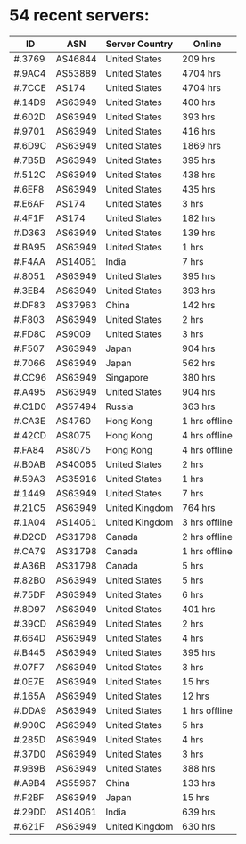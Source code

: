 # 54 recent servers:

| ID | ASN | Server Country | Online |
| ------ | ------ | ------ | ------ |
| #.3769 | AS46844 | United States | 209 hrs |
| #.9AC4 | AS53889 | United States | 4704 hrs |
| #.7CCE | AS174 | United States | 4704 hrs |
| #.14D9 | AS63949 | United States | 400 hrs |
| #.602D | AS63949 | United States | 393 hrs |
| #.9701 | AS63949 | United States | 416 hrs |
| #.6D9C | AS63949 | United States | 1869 hrs |
| #.7B5B | AS63949 | United States | 395 hrs |
| #.512C | AS63949 | United States | 438 hrs |
| #.6EF8 | AS63949 | United States | 435 hrs |
| #.E6AF | AS174 | United States | 3 hrs |
| #.4F1F | AS174 | United States | 182 hrs |
| #.D363 | AS63949 | United States | 139 hrs |
| #.BA95 | AS63949 | United States | 1 hrs |
| #.F4AA | AS14061 | India | 7 hrs |
| #.8051 | AS63949 | United States | 395 hrs |
| #.3EB4 | AS63949 | United States | 393 hrs |
| #.DF83 | AS37963 | China | 142 hrs |
| #.F803 | AS63949 | United States | 2 hrs |
| #.FD8C | AS9009 | United States | 3 hrs |
| #.F507 | AS63949 | Japan | 904 hrs |
| #.7066 | AS63949 | Japan | 562 hrs |
| #.CC96 | AS63949 | Singapore | 380 hrs |
| #.A495 | AS63949 | United States | 904 hrs |
| #.C1D0 | AS57494 | Russia | 363 hrs |
| #.CA3E | AS4760 | Hong Kong | 1 hrs offline |
| #.42CD | AS8075 | Hong Kong | 4 hrs offline |
| #.FA84 | AS8075 | Hong Kong | 4 hrs offline |
| #.B0AB | AS40065 | United States | 2 hrs |
| #.59A3 | AS35916 | United States | 1 hrs |
| #.1449 | AS63949 | United States | 7 hrs |
| #.21C5 | AS63949 | United Kingdom | 764 hrs |
| #.1A04 | AS14061 | United Kingdom | 3 hrs offline |
| #.D2CD | AS31798 | Canada | 2 hrs offline |
| #.CA79 | AS31798 | Canada | 1 hrs offline |
| #.A36B | AS31798 | Canada | 5 hrs |
| #.82B0 | AS63949 | United States | 5 hrs |
| #.75DF | AS63949 | United States | 6 hrs |
| #.8D97 | AS63949 | United States | 401 hrs |
| #.39CD | AS63949 | United States | 2 hrs |
| #.664D | AS63949 | United States | 4 hrs |
| #.B445 | AS63949 | United States | 395 hrs |
| #.07F7 | AS63949 | United States | 3 hrs |
| #.0E7E | AS63949 | United States | 15 hrs |
| #.165A | AS63949 | United States | 12 hrs |
| #.DDA9 | AS63949 | United States | 1 hrs offline |
| #.900C | AS63949 | United States | 5 hrs |
| #.285D | AS63949 | United States | 4 hrs |
| #.37D0 | AS63949 | United States | 3 hrs |
| #.9B9B | AS63949 | United States | 388 hrs |
| #.A9B4 | AS55967 | China | 133 hrs |
| #.F2BF | AS63949 | Japan | 15 hrs |
| #.29DD | AS14061 | India | 639 hrs |
| #.621F | AS63949 | United Kingdom | 630 hrs |

